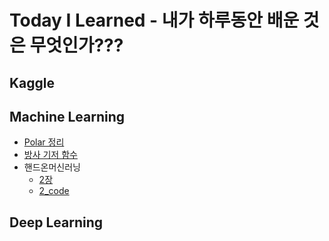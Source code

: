 # Today I Learned - 내가 하루동안 배운 것은 무엇인가???

## Kaggle
## Machine Learning
* [Polar 정리](Machine_Learning/Polar/Polar.md)
* [방사 기저 함수](Machine_Learning/RBF/RBF.md)
* 핸드온머신러닝
    * [2장](Machine_Learning/HandsOn/2page.md)
    * [2_code](Machine_Learning/HandsOn/02_end_to_end.ipynb)
## Deep Learning
